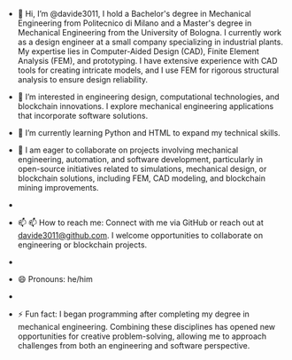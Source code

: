 - 👋 Hi, I’m @davide3011, I hold a Bachelor's degree in Mechanical Engineering from Politecnico di Milano and a Master's degree in Mechanical Engineering from the University of Bologna. I currently work as a design engineer at a small company specializing in industrial plants. My expertise lies in Computer-Aided Design (CAD), Finite Element Analysis (FEM), and prototyping. I have extensive experience with CAD tools for creating intricate models, and I use FEM for rigorous structural analysis to ensure design reliability.

- 👀 I’m interested in engineering design, computational technologies, and blockchain innovations. I explore mechanical engineering applications that incorporate software solutions.

- 🌱 I’m currently learning Python and HTML to expand my technical skills.

- 💞️ I am eager to collaborate on projects involving mechanical engineering, automation, and software development, particularly in open-source initiatives related to simulations, mechanical design, or blockchain solutions, including FEM, CAD modeling, and blockchain mining improvements.
- 
- 📫 📫 How to reach me: Connect with me via GitHub or reach out at davide3011@github.com. I welcome opportunities to collaborate on engineering or blockchain projects.
- 
- 😄 Pronouns: he/him
- 
- ⚡ Fun fact: I began programming after completing my degree in mechanical engineering. Combining these disciplines has opened new opportunities for creative problem-solving, allowing me to approach challenges from both an engineering and software perspective.
